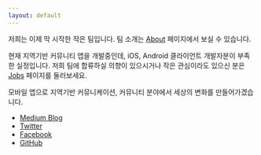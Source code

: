 ```yaml
---
layout: default
---
```


저희는 이제 막 시작한 작은 팀입니다. 팀 소개는 [About](/about) 페이지에서 보실 수 있습니다. 

현재 지역기반 커뮤니티 앱을 개발중인데, iOS, Android 클라이언트 개발자분이 부족한 실정입니다. 저희 팀에 합류하실 의향이 있으시거나 작은 관심이라도 있으신 분은 [Jobs](/jobs) 페이지를 둘러보세요.


모바일 앱으로 지역기반 커뮤니케이션, 커뮤니티 분야에서 세상의 변화를 만들어가겠습니다. 


- [Medium Blog](https://medium.com/n42-corp)
- [Twitter](https://twitter.com/n42team)
- [Facebook](https://www.facebook.com/n42team)
- [GitHub](https://github.com/n42corp/)

